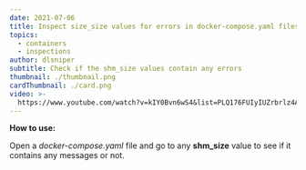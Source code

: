 ```yaml
---
date: 2021-07-06
title: Inspect size_size values for errors in docker-compose.yaml files
topics:
  - containers
  - inspections
author: dlsniper
subtitle: Check if the shm_size values contain any errors
thumbnail: ./thumbnail.png
cardThumbnail: ./card.png
video: >-
  https://www.youtube.com/watch?v=kIY0Bvn6wS4&list=PLQ176FUIyIUZrbrlz4AY1V8VzBJKZyVlW&index=60
---
```


**How to use:**

Open a _docker-compose.yaml_ file and go to any **shm_size** value to see if it contains any messages or not.
